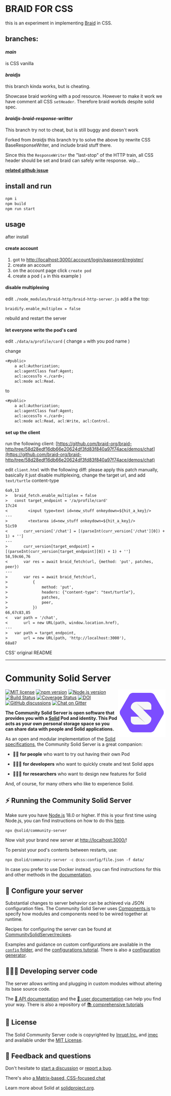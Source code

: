 # BRAID FOR CSS

this is an experiment in implementing [Braid](https://braid.org) in CSS.

## branches:

#### *main*

is CSS vanilla


#### *braidjs*

this branch kinda works, but is cheating.

Showcase braid working with a pod resource.
However to make it work we have comment all CSS `setHeader`.
Therefore braid workds despite solid spec.

#### *braidjs-braid-response-writter*

This branch try not to cheat, but is still buggy and doesn't work

Forked from *braidjs* this branch try to solve the above by
rewrite CSS BaseResponseWriter, and include braid stuff there.

Since this the `ResponseWriter` the "last-stop" of the HTTP train,
all CSS header should be set and braid can safely write response.
wip...

[**related github issue**](https://github.com/braid-org/braid-http/issues/6)

## install and run

```
npm i
npm build
npm run start
```

## usage

after install

#### create account

 1. got to [http://localhost:3000/.account/login/password/register/](http://localhost:3000/.account/login/password/register/)
 1. create an account
 1. on the account page click `create pod`
 1. create a pod ( `a` in this example )

#### disable multiplexing

edit `./node_modules/braid-http/braid-http-server.js`
add a the top:
```
braidify.enable_multiplex = false
```

rebuild and restart the server

#### let everyone write the pod's card

edit `./data/a/profile/card` ( change `a` with you pod name )

change

```
<#public>
    a acl:Authorization;
    acl:agentClass foaf:Agent;
    acl:accessTo <./card>;
    acl:mode acl:Read.
```

to

```
<#public>
    a acl:Authorization;
    acl:agentClass foaf:Agent;
    acl:accessTo <./card>;
    acl:mode acl:Read, acl:Write, acl:Control.
```

#### set up the client

run the following client: [https://github.com/braid-org/braid-http/tree/58d28edf16db66e20624df3fd83f840a97f74ace/demos/chat](https://github.com/braid-org/braid-http/tree/58d28edf16db66e20624df3fd83f840a97f74ace/demos/chat)

edit `client.html` with the following diff:
please apply this patch manually, basically it just disable multiplexing, change the target url, and add `text/turtle` content-type

```
6a9,13
> 	braid_fetch.enable_multiplex = false
>   const target_endpoint = '/a/profile/card'
17c24
<         <input type=text id=new_stuff onkeydown=${hit_a_key}/>
---
>         <textarea id=new_stuff onkeydown=${hit_a_key}/>
51c59
<       curr_version['/chat'] = [(parseInt(curr_version['/chat'][0]) + 1) + '']
---
>       curr_version[target_endpoint] = [(parseInt(curr_version[target_endpoint][0]) + 1) + '']
58,59c66,76
<       var res = await braid_fetch(url, {method: 'put', patches, peer})
---
>       var res = await braid_fetch(url,
>       	{
>       		method: 'put',
>       		headers: {"content-type": "text/turtle"},
>       		patches,
>       		peer,
>       	})
66,67c83,85
<   var path = '/chat',
<       url = new URL(path, window.location.href),
---
>   var path = target_endpoint,
>       url = new URL(path, 'http://localhost:3000'),
68a87
```







 CSS' original README

----

# Community Solid Server

<img src="https://raw.githubusercontent.com/CommunitySolidServer/CommunitySolidServer/main/templates/images/solid.svg"
 alt="[Solid logo]" height="150" align="right"/>

[![MIT license](https://img.shields.io/npm/l/@solid/community-server)](https://github.com/CommunitySolidServer/CommunitySolidServer/blob/main/LICENSE.md)
[![npm version](https://img.shields.io/npm/v/@solid/community-server)](https://www.npmjs.com/package/@solid/community-server)
[![Node.js version](https://img.shields.io/node/v/@solid/community-server)](https://www.npmjs.com/package/@solid/community-server)
[![Build Status](https://github.com/CommunitySolidServer/CommunitySolidServer/workflows/CI/badge.svg)](https://github.com/CommunitySolidServer/CommunitySolidServer/actions)
[![Coverage Status](https://coveralls.io/repos/github/CommunitySolidServer/CommunitySolidServer/badge.svg)](https://coveralls.io/github/CommunitySolidServer/CommunitySolidServer)
[![DOI](https://zenodo.org/badge/265197208.svg)](https://zenodo.org/badge/latestdoi/265197208)
[![GitHub discussions](https://img.shields.io/github/discussions/CommunitySolidServer/CommunitySolidServer)](https://github.com/CommunitySolidServer/CommunitySolidServer/discussions)
[![Chat on Gitter](https://badges.gitter.im/CommunitySolidServer/community.svg)](https://gitter.im/CommunitySolidServer/community)

**The Community Solid Server is open software
that provides you with a [Solid](https://solidproject.org/) Pod and identity.
This Pod acts as your own personal storage space
so you can share data with people and Solid applications.**

As an open and modular implementation of the
[Solid specifications](https://solidproject.org/TR/),
the Community Solid Server is a great companion:

- 🧑🏽 **for people** who want to try out having their own Pod

- 👨🏿‍💻 **for developers** who want to quickly create and test Solid apps

- 👩🏻‍🔬 **for researchers** who want to design new features for Solid

And, of course, for many others who like to experience Solid.

## ⚡ Running the Community Solid Server

Make sure you have [Node.js](https://nodejs.org/en/) 18.0 or higher.
If this is your first time using Node.js,
you can find instructions on how to do this [here](https://nodejs.org/en/download/package-manager).

```shell
npx @solid/community-server
```

Now visit your brand new server at [http://localhost:3000/](http://localhost:3000/)!

To persist your pod's contents between restarts, use:

```shell
npx @solid/community-server -c @css:config/file.json -f data/
```

In case you prefer to use Docker instead,
you can find instructions for this and other methods in the
[documentation](https://communitysolidserver.github.io/CommunitySolidServer/latest/usage/starting-server/).

## 🔧 Configure your server

Substantial changes to server behavior can be achieved via JSON configuration files.
The Community Solid Server uses [Components.js](https://componentsjs.readthedocs.io/en/latest/)
to specify how modules and components need to be wired together at runtime.

Recipes for configuring the server can be found at [CommunitySolidServer/recipes](https://github.com/CommunitySolidServer/recipes).

Examples and guidance on custom configurations
are available in the [`config` folder](https://github.com/CommunitySolidServer/CommunitySolidServer/tree/main/config),
and the [configurations tutorial](https://github.com/CommunitySolidServer/tutorials/blob/main/custom-configurations.md).
There is also a [configuration generator](https://communitysolidserver.github.io/configuration-generator/).

## 👩🏽‍💻 Developing server code

The server allows writing and plugging in custom modules
without altering its base source code.

The [📗 API documentation](https://communitysolidserver.github.io/CommunitySolidServer/5.x/docs) and
the [📓 user documentation](https://communitysolidserver.github.io/CommunitySolidServer/)
can help you find your way.
There is also a repository of [📚 comprehensive tutorials](https://github.com/CommunitySolidServer/tutorials/)

## 📜 License

The Solid Community Server code
is copyrighted by [Inrupt Inc.](https://inrupt.com/)
and [imec](https://www.imec-int.com/)
and available under the [MIT License](https://github.com/CommunitySolidServer/CommunitySolidServer/blob/main/LICENSE.md).

## 🎤 Feedback and questions

Don't hesitate to [start a discussion](https://github.com/CommunitySolidServer/CommunitySolidServer/discussions)
or [report a bug](https://github.com/CommunitySolidServer/CommunitySolidServer/issues).

There's also [a Matrix-based, CSS-focused chat](https://matrix.to/#/#CommunitySolidServer_community:gitter.im)

Learn more about Solid at [solidproject.org](https://solidproject.org/).
